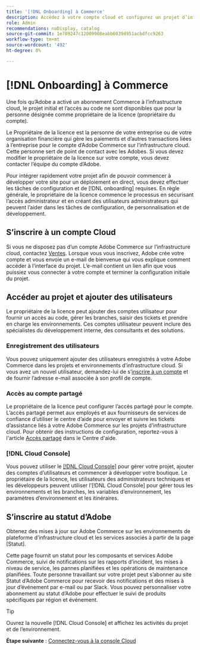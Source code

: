 ```yaml
---
title: '[!DNL Onboarding] à Commerce'
description: Accédez à votre compte cloud et configurez un projet d’infrastructure cloud Adobe Commerce.
role: Admin
recommendations: noDisplay, catalog
source-git-commit: 1e789247c12009908eabb6039d951acbdfcc9263
workflow-type: tm+mt
source-wordcount: '492'
ht-degree: 0%

---
```


# [!DNL Onboarding] à Commerce

Une fois qu’Adobe a activé un abonnement Commerce à l’infrastructure cloud, le projet initial et l’accès au code ne sont disponibles que pour la personne désignée comme propriétaire de la licence (propriétaire du compte).

Le Propriétaire de la licence est la personne de votre entreprise ou de votre organisation financière qui gère les paiements et d’autres transactions liées à l’entreprise pour le compte d’Adobe Commerce sur l’infrastructure cloud. Cette personne sert de point de contact avec les Adobes. Si vous devez modifier le propriétaire de la licence sur votre compte, vous devez contacter l’équipe du compte d’Adobe.

Pour intégrer rapidement votre projet afin de pouvoir commencer à développer votre site pour un déploiement en direct, vous devez effectuer les tâches de configuration et de [!DNL onboarding] requises. En règle générale, le propriétaire de la licence commence le processus en sécurisant l’accès administrateur et en créant des utilisateurs administrateurs qui peuvent l’aider dans les tâches de configuration, de personnalisation et de développement.

## S’inscrire à un compte Cloud

Si vous ne disposez pas d’un compte Adobe Commerce sur l’infrastructure cloud, contactez [Ventes]. Lorsque vous vous inscrivez, Adobe crée votre compte et vous envoie un e-mail de bienvenue qui vous explique comment accéder à l’interface du projet. L’e-mail contient un lien afin que vous puissiez vous connecter à votre compte et terminer la configuration initiale du projet.

## Accéder au projet et ajouter des utilisateurs

Le propriétaire de la licence peut ajouter des comptes utilisateur pour fournir un accès au code, gérer les branches, saisir des tickets et prendre en charge les environnements. Ces comptes utilisateur peuvent inclure des spécialistes du développement interne, des consultants et des solutions.

### Enregistrement des utilisateurs

Vous pouvez uniquement ajouter des utilisateurs enregistrés à votre Adobe Commerce dans les projets et environnements d’infrastructure cloud. Si vous avez un nouvel utilisateur, demandez-lui de s’[inscrire à un compte](https://account.magento.com/customer/account/login/) et de fournir l’adresse e-mail associée à son profil de compte.

### Accès au compte partagé

Le propriétaire de la licence peut configurer l’accès partagé pour le compte. L’accès partagé permet aux employés et aux fournisseurs de services de confiance d’utiliser le centre d’aide pour envoyer et suivre les tickets d’assistance liés à votre Adobe Commerce sur les projets d’infrastructure cloud. Pour obtenir des instructions de configuration, reportez-vous à l&#39;article [Accès partagé] dans le Centre d&#39;aide.

### [!DNL Cloud Console]

Vous pouvez utiliser le [[!DNL Cloud Console]](cloud-console.md) pour gérer votre projet, ajouter des comptes d’utilisateurs et commencer à développer votre boutique. Le propriétaire de la licence, les utilisateurs des administrateurs techniques et les développeurs peuvent utiliser l’[!DNL Cloud Console] pour gérer tous les environnements et les branches, les variables d’environnement, les paramètres d’environnement et les itinéraires.

## S’inscrire au statut d’Adobe

Obtenez des mises à jour sur Adobe Commerce sur les environnements de plateforme d’infrastructure cloud et les services associés à partir de la page [Statut].

Cette page fournit un statut pour les composants et services Adobe Commerce, suivi de notifications sur les rapports d’incident, les mises à niveau de service, les pannes planifiées et les opérations de maintenance planifiées. Toute personne travaillant sur votre projet peut s’abonner au site Statut d’Adobe Commerce pour recevoir des notifications et des mises à jour d’événement par e-mail ou par Slack. Vous pouvez personnaliser votre abonnement au statut d’Adobe pour effectuer le suivi de produits spécifiques par région et événement.

>[!TIP]
>
> Ouvrez la nouvelle [!DNL Cloud Console] et affichez les activités du projet et de l’environnement.
>
>**Étape suivante** : [Connectez-vous à la console CIoud](cloud-console.md)

<!-- link definitions -->

[Ventes]: https://business.adobe.com/products/magento/get-demo.html
[Accès partagé]: https://experienceleague.adobe.com/docs/commerce-knowledge-base/kb/help-center-guide/magento-help-center-user-guide.html?lang=fr#shared-access
[Page de statut]: https://status.adobe.com/products/503473
